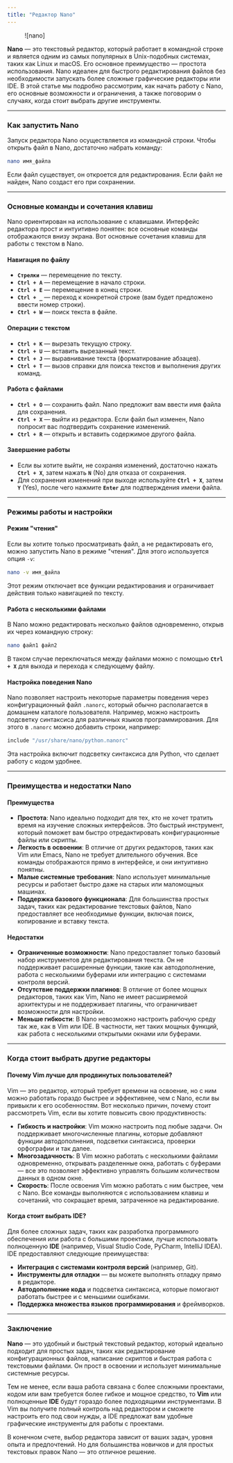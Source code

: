 ```yaml
---
title: "Редактор Nano"
---
```


<figure markdown="span">
  ![nano]
</figure>

**Nano** — это текстовый редактор, который работает в командной строке и является одним из самых популярных в Unix-подобных системах, таких как Linux и macOS. Его основное преимущество — простота использования. Nano идеален для быстрого редактирования файлов без необходимости запускать более сложные графические редакторы или IDE. В этой статье мы подробно рассмотрим, как начать работу с Nano, его основные возможности и ограничения, а также поговорим о случаях, когда стоит выбрать другие инструменты.

***

### Как запустить Nano

Запуск редактора Nano осуществляется из командной строки. Чтобы открыть файл в Nano, достаточно набрать команду:

```bash
nano имя_файла
```

Если файл существует, он откроется для редактирования. Если файл не найден, Nano создаст его при сохранении.

***

### Основные команды и сочетания клавиш

Nano ориентирован на использование с клавишами. Интерфейс редактора прост и интуитивно понятен: все основные команды отображаются внизу экрана. Вот основные сочетания клавиш для работы с текстом в Nano.

#### Навигация по файлу

* **`Стрелки`** — перемещение по тексту.
* **`Ctrl + A`** — перемещение в начало строки.
* **`Ctrl + E`** — перемещение в конец строки.
* **`Ctrl + _`** — переход к конкретной строке (вам будет предложено ввести номер строки).
* **`Ctrl + W`** — поиск текста в файле.

#### Операции с текстом

* **`Ctrl + K`** — вырезать текущую строку.
* **`Ctrl + U`** — вставить вырезанный текст.
* **`Ctrl + J`** — выравнивание текста (форматирование абзацев).
* **`Ctrl + T`** — вызов справки для поиска текстов и выполнения других команд.

#### Работа с файлами

* **`Ctrl + O`** — сохранить файл. Nano предложит вам ввести имя файла для сохранения.
* **`Ctrl + X`** — выйти из редактора. Если файл был изменен, Nano попросит вас подтвердить сохранение изменений.
* **`Ctrl + R`** — открыть и вставить содержимое другого файла.

#### Завершение работы

* Если вы хотите выйти, не сохраняя изменений, достаточно нажать **`Ctrl + X`**, затем нажать **`N`** (No) для отказа от сохранения.
* Для сохранения изменений при выходе используйте **`Ctrl + X`**, затем **`Y`** (Yes), после чего нажмите **`Enter`** для подтверждения имени файла.

***

### Режимы работы и настройки

#### Режим "чтения"

Если вы хотите только просматривать файл, а не редактировать его, можно запустить Nano в режиме "чтения". Для этого используется опция `-v`:

```bash
nano -v имя_файла
```

Этот режим отключает все функции редактирования и ограничивает действия только навигацией по тексту.

#### Работа с несколькими файлами

В Nano можно редактировать несколько файлов одновременно, открыв их через командную строку:

```bash
nano файл1 файл2
```

В таком случае переключаться между файлами можно с помощью **`Ctrl + X`** для выхода и перехода к следующему файлу.

#### Настройка поведения Nano

Nano позволяет настроить некоторые параметры поведения через конфигурационный файл `.nanorc`, который обычно располагается в домашнем каталоге пользователя. Например, можно настроить подсветку синтаксиса для различных языков программирования. Для этого в `.nanorc` можно добавить строки, например:

```bash
include "/usr/share/nano/python.nanorc"
```

Эта настройка включит подсветку синтаксиса для Python, что сделает работу с кодом удобнее.

***

### Преимущества и недостатки Nano

#### Преимущества

* **Простота**: Nano идеально подходит для тех, кто не хочет тратить время на изучение сложных интерфейсов. Это быстрый инструмент, который поможет вам быстро отредактировать конфигурационные файлы или скрипты.
* **Легкость в освоении**: В отличие от других редакторов, таких как Vim или Emacs, Nano не требует длительного обучения. Все команды отображаются прямо в интерфейсе, и они интуитивно понятны.
* **Малые системные требования**: Nano использует минимальные ресурсы и работает быстро даже на старых или маломощных машинах.
* **Поддержка базового функционала**: Для большинства простых задач, таких как редактирование текстовых файлов, Nano предоставляет все необходимые функции, включая поиск, копирование и вставку текста.

#### Недостатки

* **Ограниченные возможности**: Nano предоставляет только базовый набор инструментов для редактирования текста. Он не поддерживает расширенные функции, такие как автодополнение, работа с несколькими буферами или интеграцию с системами контроля версий.
* **Отсутствие поддержки плагинов**: В отличие от более мощных редакторов, таких как Vim, Nano не имеет расширяемой архитектуры и не поддерживает плагины, что ограничивает возможности для настройки.
* **Меньше гибкости**: В Nano невозможно настроить рабочую среду так же, как в Vim или IDE. В частности, нет таких мощных функций, как работа с несколькими открытыми окнами или буферами.

***

### Когда стоит выбрать другие редакторы

#### Почему Vim лучше для продвинутых пользователей?

Vim — это редактор, который требует времени на освоение, но с ним можно работать гораздо быстрее и эффективнее, чем с Nano, если вы привыкли к его особенностям. Вот несколько причин, почему стоит рассмотреть Vim, если вы хотите повысить свою продуктивность:

* **Гибкость и настройки**: Vim можно настроить под любые задачи. Он поддерживает многочисленные плагины, которые добавляют функции автодополнения, подсветки синтаксиса, проверки орфографии и так далее.
* **Многозадачность**: В Vim можно работать с несколькими файлами одновременно, открывать разделенные окна, работать с буферами — все это позволяет эффективно управлять большим количеством данных в одном окне.
* **Скорость**: После освоения Vim можно работать с ним быстрее, чем с Nano. Все команды выполняются с использованием клавиш и сочетаний, что сокращает время, затраченное на редактирование.

#### Когда стоит выбрать IDE?

Для более сложных задач, таких как разработка программного обеспечения или работа с большими проектами, лучше использовать полноценную **IDE** (например, Visual Studio Code, PyCharm, IntelliJ IDEA). IDE предоставляют следующие преимущества:

* **Интеграция с системами контроля версий** (например, Git).
* **Инструменты для отладки** — вы можете выполнять отладку прямо в редакторе.
* **Автодополнение кода** и подсветка синтаксиса, которые помогают работать быстрее и с меньшими ошибками.
* **Поддержка множества языков программирования** и фреймворков.

***

### Заключение

**Nano** — это удобный и быстрый текстовый редактор, который идеально подходит для простых задач, таких как редактирование конфигурационных файлов, написание скриптов и быстрая работа с текстовыми файлами. Он прост в освоении и использует минимальные системные ресурсы.

Тем не менее, если ваша работа связана с более сложными проектами, кодом или вам требуется более гибкое и мощное средство, то **Vim** или полноценные **IDE** будут гораздо более подходящими инструментами. В Vim вы получите полный контроль над редактором и сможете настроить его под свои нужды, а IDE предложат вам удобные графические инструменты для работы с проектами.

В конечном счете, выбор редактора зависит от ваших задач, уровня опыта и предпочтений. Но для большинства новичков и для простых текстовых правок Nano — это отличное решение.

[nano]: ../assets/images/nano.png